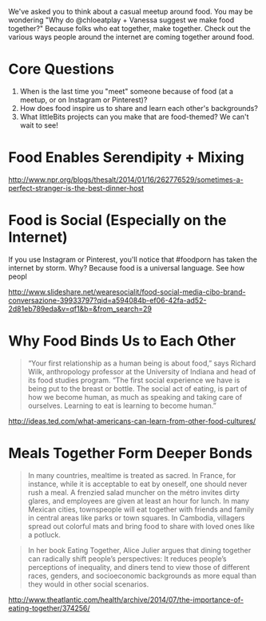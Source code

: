 We've asked you to think about a casual meetup around food. You may be wondering "Why do @chloeatplay + Vanessa suggest we make food together?" Because folks who eat together, make together. Check out the various ways people around the internet are coming together around food.

# Core Questions
1. When is the last time you "meet" someone because of food (at a meetup, or on Instagram or Pinterest)?
2. How does food inspire us to share and learn each other's backgrounds?
3. What littleBits projects can you make that are food-themed? We can't wait to see!

# Food Enables Serendipity + Mixing

http://www.npr.org/blogs/thesalt/2014/01/16/262776529/sometimes-a-perfect-stranger-is-the-best-dinner-host

# Food is Social (Especially on the Internet)

If you use Instagram or Pinterest, you'll notice that #foodporn has taken the internet by storm. Why? Because food is a universal language. See how peopl

http://www.slideshare.net/wearesocialit/food-social-media-cibo-brand-conversazione-39933797?qid=a594084b-ef06-42fa-ad52-2d81eb789eda&v=qf1&b=&from_search=29


# Why Food Binds Us to Each Other

>“Your first relationship as a human being is about food,” says Richard Wilk, anthropology professor at the University of Indiana and head of its food studies program. “The first social experience we have is being put to the breast or bottle. The social act of eating, is part of how we become human, as much as speaking and taking care of ourselves. Learning to eat is learning to become human.”

http://ideas.ted.com/what-americans-can-learn-from-other-food-cultures/

# Meals Together Form Deeper Bonds

>In many countries, mealtime is treated as sacred. In France, for instance, while it is acceptable to eat by oneself, one should never rush a meal. A frenzied salad muncher on the métro invites dirty glares, and employees are given at least an hour for lunch. In many Mexican cities, townspeople will eat together with friends and family in central areas like parks or town squares. In Cambodia, villagers spread out colorful mats and bring food to share with loved ones like a potluck.

>In her book Eating Together, Alice Julier argues that dining together can radically shift people’s perspectives: It reduces people’s perceptions of inequality, and diners tend to view those of different races, genders, and socioeconomic backgrounds as more equal than they would in other social scenarios.

http://www.theatlantic.com/health/archive/2014/07/the-importance-of-eating-together/374256/
